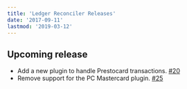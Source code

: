 ```yaml
---
title: 'Ledger Reconciler Releases'
date: '2017-09-11'
lastmod: '2019-03-12'
---
```


## Upcoming release

- Add a new plugin to handle Prestocard transactions. [#20](https://github.com/marvinpinto/ledger-reconciler/pull/20)
- Remove support for the PC Mastercard plugin. [#25](https://github.com/marvinpinto/ledger-reconciler/pull/25)

